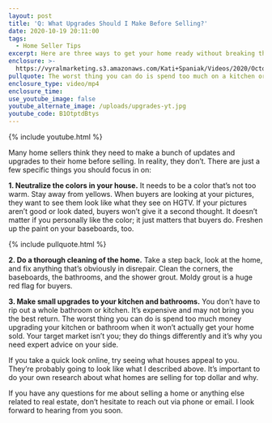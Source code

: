 ```yaml
---
layout: post
title: 'Q: What Upgrades Should I Make Before Selling?'
date: 2020-10-19 20:11:00
tags:
  - Home Seller Tips
excerpt: Here are three ways to get your home ready without breaking the bank.
enclosure: >-
  https://vyralmarketing.s3.amazonaws.com/Kati+Spaniak/Videos/2020/October/Q-+What+Upgrades+Should+I+Make+Before+Selling_.mp4
pullquote: The worst thing you can do is spend too much on a kitchen or bathroom remodel.
enclosure_type: video/mp4
enclosure_time:
use_youtube_image: false
youtube_alternate_image: /uploads/upgrades-yt.jpg
youtube_code: B1OtptdBtys
---
```


{% include youtube.html %}

Many home sellers think they need to make a bunch of updates and upgrades to their home before selling. In reality, they don’t. There are just a few specific things you should focus in on:

**1\. Neutralize the colors in your house.** It needs to be a color that’s not too warm. Stay away from yellows. When buyers are looking at your pictures, they want to see them look like what they see on HGTV. If your pictures aren’t good or look dated, buyers won’t give it a second thought. It doesn’t matter if you personally like the color; it just matters that buyers do. Freshen up the paint on your baseboards, too.

{% include pullquote.html %}

**2\. Do a thorough cleaning of the home.** Take a step back, look at the home, and fix anything that’s obviously in disrepair. Clean the corners, the baseboards, the bathrooms, and the shower grout. Moldy grout is a huge red flag for buyers.

**3\. Make small upgrades to your kitchen and bathrooms.** You don’t have to rip out a whole bathroom or kitchen. It’s expensive and may not bring you the best return. The worst thing you can do is spend too much money upgrading your kitchen or bathroom when it won’t actually get your home sold. Your target market isn’t you; they do things differently and it’s why you need expert advice on your side.

If you take a quick look online, try seeing what houses appeal to you. They’re probably going to look like what I described above. It’s important to do your own research about what homes are selling for top dollar and why.

If you have any questions for me about selling a home or anything else related to real estate, don’t hesitate to reach out via phone or email. I look forward to hearing from you soon.